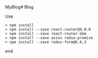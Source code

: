 MyBlog#   B l o g  
 Use	> npm install	> npm install --save react-router@4.0.0	> npm install --save react-router-dom	> npm install --save axios redux-promise	> npm install --save redux-form@6.6.3	end